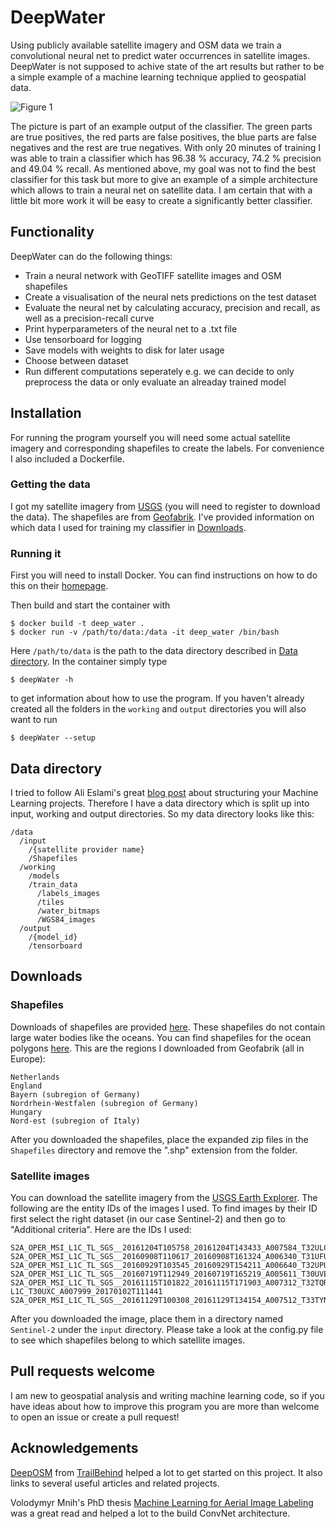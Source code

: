 # DeepWater

Using publicly available satellite imagery and OSM data we train a convolutional neural net to predict water occurrences in satellite images. DeepWater is not supposed to achive state of the art results but rather to be a simple example of a machine learning technique applied to geospatial data.

![Figure 1](/../images/imgs/figure_1.jpg)

The picture is part of an example output of the classifier. The green parts are true positives, the red parts are false positives, the blue parts are false negatives and the rest are true negatives. With only 20 minutes of training I was able to train a classifier which has 96.38 % accuracy, 74.2 % precision and 49.04 % recall. As mentioned above, my goal was not to find the best classifier for this task but more to give an example of a simple architecture which allows to train a neural net on satellite data. I am certain that with a little bit more work it will be easy to create a significantly better classifier.

## Functionality

DeepWater can do the following things:

- Train a neural network with GeoTIFF satellite images and OSM shapefiles
- Create a visualisation of the neural nets predictions on the test dataset
- Evaluate the neural net by calculating accuracy, precision and recall, as well as a precision-recall curve
- Print hyperparameters of the neural net to a .txt file
- Use tensorboard for logging
- Save models with weights to disk for later usage
- Choose between dataset
- Run different computations seperately e.g. we can decide to only preprocess the data or only evaluate an alreaday trained model

## Installation

For running the program yourself you will need some actual satellite imagery and corresponding shapefiles to create the labels. For convenience I also included a Dockerfile.

### Getting the data

I got my satellite imagery from [USGS](https://earthexplorer.usgs.gov/) (you will need to register to download the data). The shapefiles are from [Geofabrik](http://download.geofabrik.de/). I've provided information on which data I used for training my classifier in [Downloads](#downloads).

### Running it

First you will need to install Docker. You can find instructions on how to do this on their [homepage](https://www.docker.com/products/overview). 

Then build and start the container with 
```
$ docker build -t deep_water .
$ docker run -v /path/to/data:/data -it deep_water /bin/bash
```
Here `/path/to/data` is the path to the data directory described in [Data directory](#data-directory). In the container simply type
```
$ deepWater -h
```
to get information about how to use the program. If you haven't already created all the folders in the `working` and `output` directories you will also want to run
```
$ deepWater --setup
```


## Data directory

I tried to follow Ali Eslami's great [blog post](http://arkitus.com/patterns-for-research-in-machine-learning/) about structuring your Machine Learning projects. Therefore I have a data directory which is split up into input, working and output directories. So my data directory looks like this:
```
/data
  /input
    /{satellite provider name}
    /Shapefiles
  /working
    /models
    /train_data
      /labels_images
      /tiles
      /water_bitmaps
      /WGS84_images
  /output
    /{model_id}
    /tensorboard
```

## Downloads

### Shapefiles

Downloads of shapefiles are provided [here](http://download.geofabrik.de/). These shapefiles do not contain large water bodies like the oceans. You can find shapefiles for the ocean polygons [here](http://openstreetmapdata.com/data/water-polygons). This are the regions I downloaded from Geofabrik (all in Europe):
```
Netherlands
England
Bayern (subregion of Germany)
Nordrhein-Westfalen (subregion of Germany)
Hungary
Nord-est (subregion of Italy)
```
After you downloaded the shapefiles, place the expanded zip files in the `Shapefiles` directory and remove the ".shp" extension from the folder.

### Satellite images

You can download the satellite imagery from the [USGS Earth Explorer](https://earthexplorer.usgs.gov/). The following are the entity IDs of the images I used. To find images by their ID first select the right dataset (in our case Sentinel-2) and then go to "Additional criteria". Here are the IDs I used:
```
S2A_OPER_MSI_L1C_TL_SGS__20161204T105758_20161204T143433_A007584_T32ULC_N02_04_01
S2A_OPER_MSI_L1C_TL_SGS__20160908T110617_20160908T161324_A006340_T31UFU_N02_04_01
S2A_OPER_MSI_L1C_TL_SGS__20160929T103545_20160929T154211_A006640_T32UPU_N02_04_01
S2A_OPER_MSI_L1C_TL_SGS__20160719T112949_20160719T165219_A005611_T30UVE_N02_04_01
S2A_OPER_MSI_L1C_TL_SGS__20161115T101822_20161115T171903_A007312_T32TQR_N02_04_01
L1C_T30UXC_A007999_20170102T111441
S2A_OPER_MSI_L1C_TL_SGS__20161129T100308_20161129T134154_A007512_T33TYN_N02_04_01
```
After you downloaded the image, place them in a directory named `Sentinel-2` under the `input` directory.
Please take a look at the config.py file to see which shapefiles belong to which satellite images.

## Pull requests welcome

I am new to geospatial analysis and writing machine learning code, so if you have ideas about how to improve this program you are more than welcome to open an issue or create a pull request!

## Acknowledgements

[DeepOSM](https://github.com/trailbehind/DeepOSM) from [TrailBehind](https://github.com/trailbehind) helped a lot to get started on this project. It also links to several useful articles and related projects. 

Volodymyr Mnih's PhD thesis [Machine Learning for Aerial Image Labeling](https://www.cs.toronto.edu/~vmnih/docs/Mnih_Volodymyr_PhD_Thesis.pdf) was a great read and helped a lot to the build ConvNet architecture.
